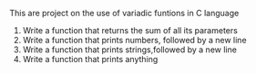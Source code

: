 This are project on the use of variadic funtions in C language
1) Write a function that returns the sum of all its parameters
2) Write a function that prints numbers, followed by a new line
3) Write a function that prints strings,followed by a new line
4) Write a function that prints anything
